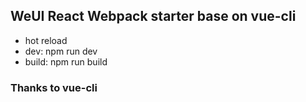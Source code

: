 ## WeUI React Webpack starter base on vue-cli

- hot reload
- dev: npm run dev
- build: npm run build

### Thanks to vue-cli
